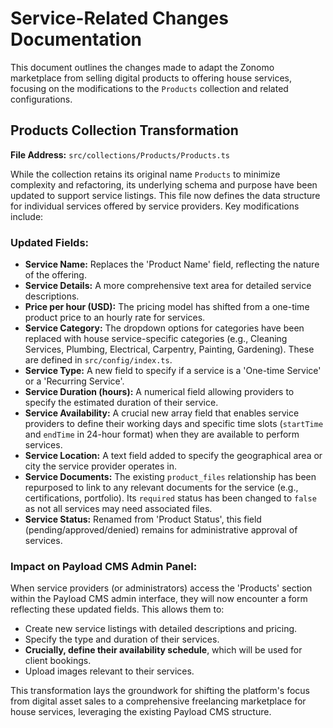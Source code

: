 # Service-Related Changes Documentation

This document outlines the changes made to adapt the Zonomo marketplace from selling digital products to offering house services, focusing on the modifications to the `Products` collection and related configurations.

## Products Collection Transformation

**File Address:** `src/collections/Products/Products.ts`

While the collection retains its original name `Products` to minimize complexity and refactoring, its underlying schema and purpose have been updated to support service listings. This file now defines the data structure for individual services offered by service providers. Key modifications include:

### Updated Fields:
- **Service Name:** Replaces the 'Product Name' field, reflecting the nature of the offering.
- **Service Details:** A more comprehensive text area for detailed service descriptions.
- **Price per hour (USD):** The pricing model has shifted from a one-time product price to an hourly rate for services.
- **Service Category:** The dropdown options for categories have been replaced with house service-specific categories (e.g., Cleaning Services, Plumbing, Electrical, Carpentry, Painting, Gardening). These are defined in `src/config/index.ts`.
- **Service Type:** A new field to specify if a service is a 'One-time Service' or a 'Recurring Service'.
- **Service Duration (hours):** A numerical field allowing providers to specify the estimated duration of their service.
- **Service Availability:** A crucial new array field that enables service providers to define their working days and specific time slots (`startTime` and `endTime` in 24-hour format) when they are available to perform services.
- **Service Location:** A text field added to specify the geographical area or city the service provider operates in.
- **Service Documents:** The existing `product_files` relationship has been repurposed to link to any relevant documents for the service (e.g., certifications, portfolio). Its `required` status has been changed to `false` as not all services may need associated files.
- **Service Status:** Renamed from 'Product Status', this field (pending/approved/denied) remains for administrative approval of services.

### Impact on Payload CMS Admin Panel:
When service providers (or administrators) access the 'Products' section within the Payload CMS admin interface, they will now encounter a form reflecting these updated fields. This allows them to:
- Create new service listings with detailed descriptions and pricing.
- Specify the type and duration of their services.
- **Crucially, define their availability schedule**, which will be used for client bookings.
- Upload images relevant to their services.

This transformation lays the groundwork for shifting the platform's focus from digital asset sales to a comprehensive freelancing marketplace for house services, leveraging the existing Payload CMS structure. 